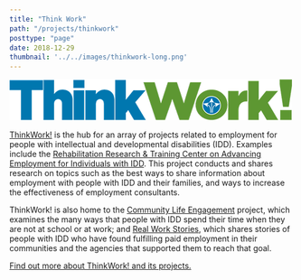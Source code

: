 ```yaml
---
title: "Think Work"
path: "/projects/thinkwork"
posttype: "page"
date: 2018-12-29
thumbnail: '../../images/thinkwork-long.png'
---
```




![ThinkWork](../../images/thinkwork-long.png)

[ThinkWork!](https://www.thinkwork.org/) is the hub for an array of projects related to employment for people with intellectual and developmental disabilities (IDD). Examples include the [Rehabilitation Research & Training Center on Advancing Employment for Individuals with IDD](https://www.thinkwork.org/rrtc). This project conducts and shares research on topics such as the best ways to share information about employment with people with IDD and their families, and ways to increase the effectiveness of employment consultants.

ThinkWork! is also home to the [Community Life Engagement](https://www.thinkwork.org/cle) project, which examines the many ways that people with IDD spend their time when they are not at school or at work; and [Real Work Stories](https://www.thinkwork.org/project/real-work-stories), which shares stories of people with IDD who have found fulfilling paid employment in their communities and the agencies that supported them to reach that goal.

[Find out more about ThinkWork! and its projects.](https://www.thinkwork.org/)
